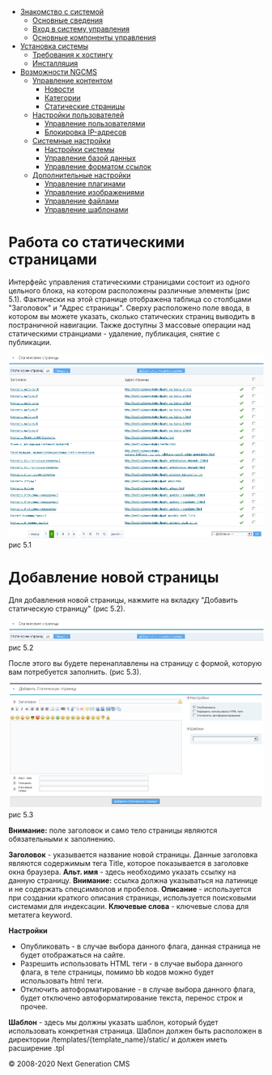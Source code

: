 -   [Знакомство с системой]()
    -   [Основные сведения](about.html)
    -   [Вход в систему управления](enter.html)
    -   [Основные компоненты управления](components.html)
-   [Установка системы]()
    -   [Требования к хостингу](hosting.html)
    -   [Инсталляция](installation.html)
-   [Возможности NGCMS]()
    -   [Управление контентом]()
        -   [Новости](news.html)
        -   [Категории](catigories.html)
        -   [Статические страницы](static.html)
    -   [Настройки пользователей]()
        -   [Управление пользователями](users.html)
        -   [Блокировка IP-адресов](ipban.html)
    -   [Системные настройки]()
        -   [Настройки системы](config.html)
        -   [Управление базой данных](dbo.html)
        -   [Управление форматом ссылок](urls.html)
    -   [Дополнительные настройки]()
        -   [Управление плагинами](plugins.html)
        -   [Управление изображениями](images.html)
        -   [Управление файлами](files.html)
        -   [Управление шаблонами](templates.html)

Работа со статическими страницами
=================================

Интерфейс управления статическими страницами состоит из одного цельного блока, на котором расположены различные элементы (рис 5.1).
 Фактически на этой странице отображена таблица со столбцами "Заголовок" и "Адрес страницы".
 Сверху расположено поле ввода, в котором вы можете указать, сколько статических страниц выводить в постраничной навигации.
 Также доступны 3 массовые операции над статическими странциами - удаление, публикация, снятие с публикации.

![](images/screenshots/static_1.png)
рис 5.1

Добавление новой страницы
=========================

Для добавления новой страницы, нажмите на вкладку "Добавить статическую страницу" (рис 5.2).

![](images/screenshots/static_2.png)
рис 5.2

После этого вы будете перенаплавлены на страницу с формой, которую вам потребуется заполнить. (рис 5.3).

![](images/screenshots/static_3.png)
рис 5.3

**Внимание:** поле заголовок и само тело страницы являются обязательными к заполнению.

**Заголовок** - указывается название новой страницы. Данные заголовка являются содержимым тега Title, которое показывается в заголовке окна браузера.
 **Альт. имя** - здесь необходимо указать ссылку на данную страницу. **Внимание:** ссылка должна указываться на латинице и не содержать спецсимволов и пробелов.
 **Описание** - используется при создании краткого описания страницы, используется поисковыми системами для индексации.
 **Ключевые слова** - ключевые слова для метатега keyword.

**Настройки**

-   Опубликовать - в случае выбора данного флага, данная страница не будет отображаться на сайте.
-   Разрешить использовать HTML теги - в случае выбора данного флага, в теле страницы, помимо bb кодов можно будет использовать html теги.
-   Отключить автоформатирование - в случае выбора данного флага, будет отключено автоформатирование текста, перенос строк и прочее.

**Шаблон** - здесь мы должны указать шаблон, который будет использовать конкретная страница.
 Шаблон должен быть расположен в директории /templates/{template\_name}/static/ и должен иметь расширение .tpl

© 2008-2020 Next Generation CMS
